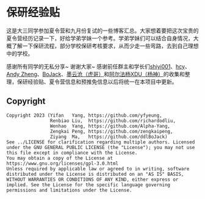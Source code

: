# 保研经验贴

这是大三同学参加夏令营和九月份复试的一些博客汇总。大家想着要把这次宝贵的夏令营经历记录一下，好给学弟学妹一个参考。学弟学妹们可以结合自身情况，大概了解一下保研流程，部分学校保研考核要求，从而少走一些弯路，去到自己理想中的学校。

感谢所有同学的无私分享~ 谢谢大家~
感谢前任群主和学长们[shiyi001](https://github.com/shiyi001)、[hcy](https://github.com/hcy226)、[Andy Zheng](https://github.com/Smlight)、[BoJack](https://github.com/ddlBoJack)、[墨云沧（虎哥）](https://github.com/richardodliu)和[阿尔法杨XDU（杨神）](https://github.com/Alpha-Yang)的收集和整理，保研经验贴、夏令营信息和预推免信息以后将统一在本项目中更新。

## Copyright

```
Copyright 2023 (Yifan   Yang, https://github.com/yfyeung,
                Renbiao Liu,  https://github.com/richardodliu,
                Wenhao  Yang, https://github.com/Alpha-Yang,
                Zengkai Peng, https://github.com/zengkaipeng,
                Ziyang  Ma,   https://github.com/ddlBoJack)
See ../LICENSE for clarification regarding multiple authors. Licensed under the GNU GENERAL PUBLIC LICENSE (the "License"); you may not use this file except in compliance with the License.
You may obtain a copy of the License at https://www.gnu.org/licenses/gpl-3.0.html
Unless required by applicable law or agreed to in writing, software distributed under the License is distributed on an "AS IS" BASIS, WITHOUT WARRANTIES OR CONDITIONS OF ANY KIND, either express or implied. See the License for the specific language governing permissions and limitations under the License.
```
